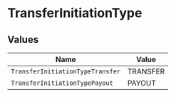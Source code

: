 # TransferInitiationType


## Values

| Name                             | Value                            |
| -------------------------------- | -------------------------------- |
| `TransferInitiationTypeTransfer` | TRANSFER                         |
| `TransferInitiationTypePayout`   | PAYOUT                           |